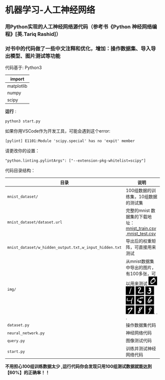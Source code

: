 # 机器学习-人工神经网络
### 用Python实现的人工神经网络源代码（参考书《Python 神经网络编程》[英.Tariq Rashid]）
### 对书中的代码做了一些中文注释和优化，增加：操作数据集、导入导出模型、图片测试等功能  

代码基于: Python3    

import    |
----------|
matplotlib|
numpy     |
scipy     |

**运行** :
```
python3 start.py
```

如果你用VSCode作为开发工具，可能会遇到这个error: 
```
[pylint] E1101:Module 'scipy.special' has no 'expit' member
```
请更改你的设置：
```
"python.linting.pylintArgs": ["--extension-pkg-whitelist=scipy"]
```
代码目录结构：  

目录|说明
--|--
`mnist_dataset/`|100组数据的训练集，10组数据的测试集
`mnist_dataset/dataset.url`|完整的mnist 数据集的下载地址：[mnist_train.csv](https://pjreddie.com/media/files/mnist_train.csv) ,[mnist_test.csv](https://pjreddie.com/media/files/mnist_test.csv)
`mnist_dataset/w_hidden_output.txt,w_input_hidden.txt`|导出后的权重矩阵，可直接用来测试
`img/`|从mnist数据集中导出的图片，有100多张，可以用来测试 <img src="img/1_0.png"> <img src="img/2_1.png"> <img src="img/1_2.png"> <img src="img/10_3.png"> <img src="img/2_4.png"> <img src="img/8_5.png"> <img src="img/13_6.png"> <img src="img/15_7.png"> <img src="img/17_8.png"> <img src="img/19_9.png">. . .
`dataset.py`|操作数据集代码
`neural_network.py`|神经网络代码
`query.py`|图像测试代码
`start.py`|训练并测试神经网络代码
  
**不用担心100组训练数据太少 ,运行代码你会发现只用100组测试数据就能达到【60%】的正确率！！**